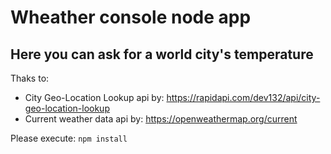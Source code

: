 # Wheather console node app
## Here you can ask for a world city's temperature 

Thaks to:
- City Geo-Location Lookup api by: https://rapidapi.com/dev132/api/city-geo-location-lookup
- Current weather data api by: https://openweathermap.org/current

Please execute:
```npm install```